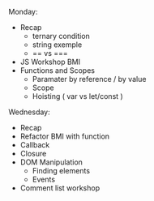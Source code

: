 Monday: 
* Recap
  * ternary condition
  * string exemple
  * == vs ===
* JS Workshop BMI
* Functions and Scopes
  * Paramater by reference / by value
  * Scope
  * Hoisting ( var vs let/const )
  

Wednesday:
* Recap 
* Refactor BMI with function
* Callback
* Closure
* DOM Manipulation
  * Finding elements
  * Events
* Comment list workshop